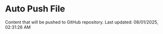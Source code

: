 # Auto Push File

Content that will be pushed to GitHub repository.
Last updated: 08/01/2025, 02:31:26 AM